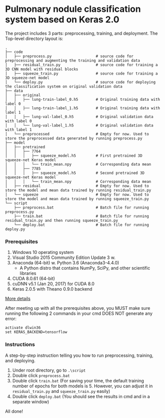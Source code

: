 # Pulmonary nodule classification system based on Keras 2.0

The project includes 3 parts: preprocessing, training, and deployment.
The Top-level directory layout is:
```
.
├── code
│   ├── preprocess.py                    # source code for preprocessing and augmenting the training and validation data
│   ├── residual_train.py                # source code for training a 3D CNN model with residual blocks
│   ├── squeeze_train.py                 # source code for training a 3D squeeze-net model
│   └── deploy.py                        # source code for deploying the classification system on original validation data
├── data                    
│   ├── original
│   │   ├── lung-train-label_0.h5        # Original training data with label 0
│   │   ├── lung-train-label_1.h5        # Original training data with label 1
│   │   ├── lung-val-label_0.h5          # Original validation data with label 0
│   │   └── lung-val-label_1.h5          # Original validation data with label 1
│   └── preprocessed                     # Empty for now. Used to store the preprocessed data generated by running preprocess.py
├── model                    
│   ├── pretrained
│   │   ├── 7764                         
│   │   │   ├── squeeze_model.h5         # First pretrained 3D squeeze-net Keras model
│   │   │   └── train_mean.npy           # Corresponding data mean
│   │   ├── 7785                         
│   │   │   ├── squeeze_model.h5         # Second pretrained 3D squeeze-net Keras model
│   │   │   └── train_mean.npy           # Corresponding data mean
│   ├── residual                         # Empty for now. Used to store the model and mean data trained by running residual_train.py
│   └── squeeze                          # Empty for now. Used to store the model and mean data trained by running squeeze_train.py
└── script
    ├── preprocess.bat                   # Batch file for running preprocess.py
    ├── train.bat                        # Batch file for running residual_train.py and then running squeeze_train.py
    └── deploy.bat                       # Batch file for running deploy.py
```
### Prerequisites

1. Windows 10 operating system
2. Visual Studio 2015 Community Edition Update 3 w.
3. Anaconda (64-bit) w. Python 3.6 (Anaconda3-4.4.0)
   - A Python distro that contains NumPy, SciPy, and other scientific libraries
4. CUDA 8.0.61 (64-bit)
5. cuDNN v5.1 (Jan 20, 2017) for CUDA 8.0
6. Keras 2.0.5 with Theano 0.9.0 backend

[More details](https://github.com/philferriere/dlwin/)

After meeting up with all the prerequisites above, you MUST make sure running the following 2 commands in your cmd DOES NOT generate any error:
```
activate dlwin36
set KERAS_BACKEND=tensorflow
```

### Instructions

A step-by-step instruction telling you how to run preprocessing, training, and deploying.

1. Under root directory, go to `.\script`
2. Double click `preprocess.bat`
3. Double click `train.bat` (For saving your time, the default training number of epochs for both models is 5. However, you can adjust it in `residual_train.py` and `squeeze_train.py` easily)
4. Double click `deploy.bat` (You should see the results in cmd and in a separate window)

All done!